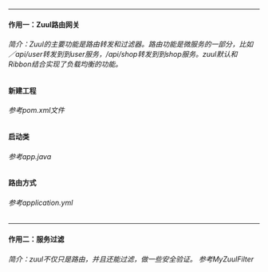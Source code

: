 ----
#### 作用一：Zuul路由网关
###### 简介：Zuul的主要功能是路由转发和过滤器。路由功能是微服务的一部分，比如／api/user转发到到user服务，/api/shop转发到到shop服务。zuul默认和Ribbon结合实现了负载均衡的功能。

#### 新建工程
###### 参考pom.xml文件

#### 启动类
###### 参考app.java

#### 路由方式
###### 参考application.yml

----
#### 作用二：服务过滤
###### 简介：zuul不仅只是路由，并且还能过滤，做一些安全验证。 参考MyZuulFilter


